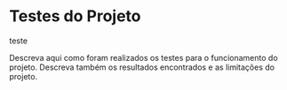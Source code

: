 # Testes do Projeto

teste

Descreva aqui como foram realizados os testes para o funcionamento do projeto. Descreva também os resultados encontrados e as limitações do projeto.
